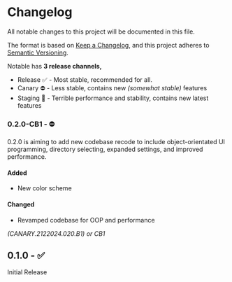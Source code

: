 # Changelog

All notable changes to this project will be documented in this file.

The format is based on [Keep a Changelog](https://keepachangelog.com/en/1.1.0/),
and this project adheres to [Semantic Versioning](https://semver.org/spec/v2.0.0.html).

Notable has **3 release channels,**
- Release ✅ - Most stable, recommended for all.
- Canary ⛔ - Less stable, contains new *(somewhat stable)* features
- Staging 🚦 - Terrible performance and stability, contains new latest features

### 0.2.0-CB1 - ⛔
0.2.0 is aiming to add new codebase recode to include object-orientated UI programming, directory selecting, expanded settings, and improved performance.

#### Added
- New color scheme

#### Changed
- Revamped codebase for OOP and performance

*(CANARY.2122024.020.B1) or CB1* 

## 0.1.0 - ✅
Initial Release